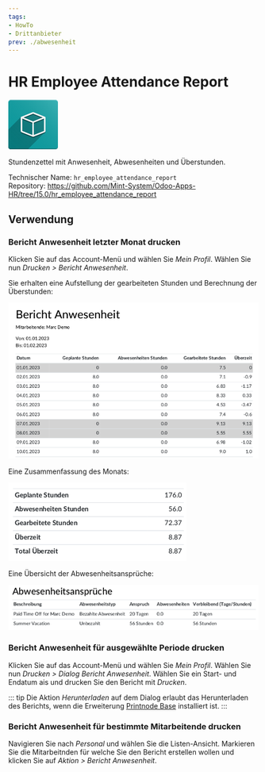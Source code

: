 ```yaml
---
tags:
- HowTo
- Drittanbieter
prev: ./abwesenheit
---
```

# HR Employee Attendance Report
![icon_oms_box](assets/icon_oms_box.png)

Stundenzettel mit Anwesenheit, Abwesenheiten und Überstunden.

Technischer Name: `hr_employee_attendance_report`\
Repository: <https://github.com/Mint-System/Odoo-Apps-HR/tree/15.0/hr_employee_attendance_report>

## Verwendung

### Bericht Anwesenheit letzter Monat drucken

Klicken Sie auf das Account-Menü und wählen Sie *Mein Profil*. Wählen Sie nun *Drucken > Bericht Anwesenheit*.

Sie erhalten eine Aufstellung der gearbeiteten Stunden und Berechnung der Überstunden:

![](assets/HR%20Employee%20Attendance%20Report%20Attendances.png)

Eine Zusammenfassung des Monats:

![](assets/HR%20Employee%20Attendance%20Report%20Summary.png)

Eine Übersicht der Abwesenheitsansprüche:

![](assets/HR%20Employee%20Attendance%20Report%20Allocations.png)

### Bericht Anwesenheit für ausgewählte Periode drucken

Klicken Sie auf das Account-Menü und wählen Sie *Mein Profil*. Wählen Sie nun *Drucken > Dialog Bericht Anwesenheit*. Wählen Sie ein Start- und Endatum ais und drucken Sie den Bericht mit *Drucken*.

::: tip
Die Aktion *Herunterladen* auf dem Dialog erlaubt das Herunterladen des Berichts, wenn die Erweiterung [Printnode Base](Printnode%20Base.md) installiert ist.
:::

### Bericht Anwesenheit für bestimmte Mitarbeitende drucken

Navigieren Sie nach *Personal* und wählen Sie die Listen-Ansicht. Markieren Sie die Mitarbeitnden für welche Sie den Bericht erstellen wollen und klicken Sie auf *Aktion > Bericht Anwesenheit*.
